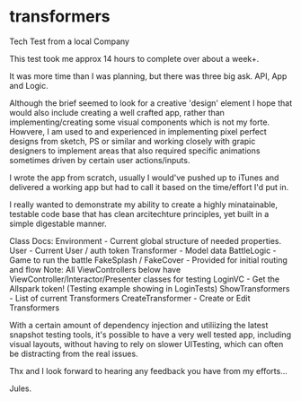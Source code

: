 # transformers
Tech Test from a local Company

This test took me approx 14 hours to complete over about a week+.

It was more time than I was planning, but there was three big ask. API, App and Logic.

Although the brief seemed to look for a creative 'design' element I hope that would also include creating a well crafted app, rather than implementing/creating some visual components which is not my forte. Howvere, I am used to and experienced in implementing pixel perfect designs from sketch, PS or similar and working closely with grapic designers to implement areas that also required specific animations sometimes driven by certain user actions/inputs.

I wrote the app from scratch, usually I would've pushed up to iTunes and delivered a working app but had to call it based on the time/effort I'd put in.

I really wanted to demonstrate my ability to create a highly minatainable, testable code base that has clean arcitechture principles, yet built in a simple digestable manner.

Class Docs:
Environment - Current global structure of needed properties.
User - Current User / auth token
Transformer - Model data
BattleLogic - Game to run the battle
FakeSplash / FakeCover - Provided for initial routing and flow
Note: All ViewControllers below have ViewController/Interactor/Presenter classes for testing
LoginVC - Get the Allspark token!   (Testing example showing in LoginTests)
ShowTransformers - List of current Transformers
CreateTransformer - Create or Edit Transformers


With a certain amount of dependency injection and utiliizing the latest snapshot testing tools, it's possible to have a very well tested app, including visual layouts, without having to rely on slower UITesting, which can often be distracting from the real issues.

Thx and I look forward to hearing any feedback you have from my efforts...

Jules.
